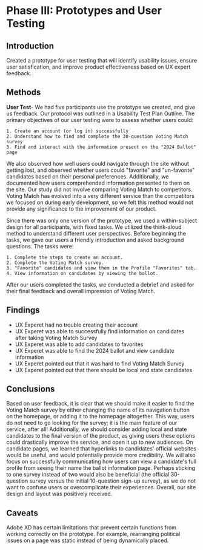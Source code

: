 # Phase III: Prototypes and User Testing

## Introduction

Created a prototype for user testing that will identify usability issues, ensure user satisfication, and improve product effectiveness based on UX expert feedback.

## Methods

**User Test**-  We had five participants use the prototype we created, and give us feedback. Our protocol was outlined in a Usability Test Plan Outline. The primary objectives of our user testing were to assess whether users could:

    1. Create an account (or log in) successfully
    2. Understand how to find and complete the 30-question Voting Match survey
    3. Find and interact with the information present on the "2024 Ballot" page
    
We also observed how well users could navigate through the site without getting lost, and observed whether users could "favorite" and "un-favorite" candidates based on their personal preferences. Additionally, we documented how users comprehended information presented to them on the site. Our study did not involve comparing Voting Match to competitors. Voting Match has evolved into a very different service than the competitors we focused on during early development, so we felt this method would not provide any significance to the improvement of our product.

Since there was only one version of the prototype, we used a within-subject design for all participants, with fixed tasks. We utilized the think-aloud method to understand different user perspectives. Before beginning the tasks, we gave our users a friendly introduction and asked background questions. The tasks were:

    1. Complete the steps to create an account.
    2. Complete the Voting Match survey.
    3. "Favorite" candidates and view them in the Profile "Favorites" tab.
    4. View information on candidates by viewing the ballot.

After our users completed the tasks, we conducted a debrief and asked for their final feedback and overall impression of Voting Match.

## Findings

* UX Experet had no trouble creating their account
* UX Experet  was able to successfully find information on candidates after taking Voting Match Survey
* UX Experet was able to add candidates to favorites
* UX Experet was able to find the 2024 ballot and view candidate information
* UX Experet pointed out that it was hard to find Voting Match Survey
* UX Experet pointed out that there should be local and state candidates

## Conclusions

Based on user feedback, it is clear that we should make it easier to find the Voting Match survey by either changing the name of its navigation button on the homepage, or adding it to the homepage altogether. This way, users do not need to go looking for the survey; it is the main feature of our service, after all! Additionally, we should consider adding local and state candidates to the final version of the product, as giving users these options could drastically improve the service, and open it up to new audiences. On candidate pages, we learned that hyperlinks to candidates' official websites would be useful, and would potentially provide more credibility. We will also focus on  successfully communicating how users can view a candidate's full profile from seeing their name the ballot information page. Perhaps sticking to one survey instead of two would also be beneficial (the official 30-question survey versus the initial 10-question sign-up survey), as we do not want to confuse users or overcomplicate their experiences. Overall, our site design and layout was positively received.

## Caveats

Adobe XD has certain limitations that prevent certain functions from working correctly on the prototype. For example, rearranging political issues on a page was static instead of being dynamically placed.
